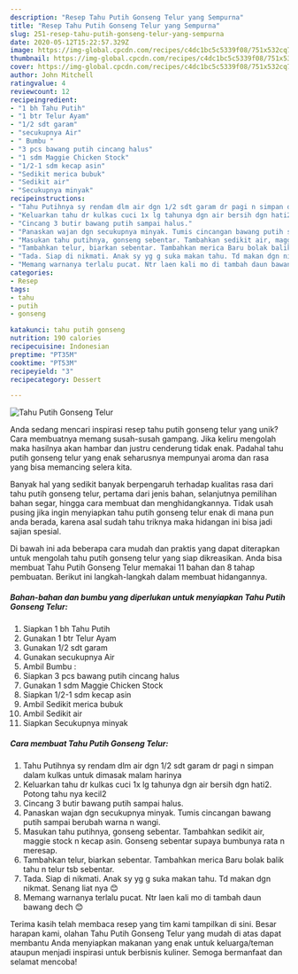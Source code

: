 ```yaml
---
description: "Resep Tahu Putih Gonseng Telur yang Sempurna"
title: "Resep Tahu Putih Gonseng Telur yang Sempurna"
slug: 251-resep-tahu-putih-gonseng-telur-yang-sempurna
date: 2020-05-12T15:22:57.329Z
image: https://img-global.cpcdn.com/recipes/c4dc1bc5c5339f08/751x532cq70/tahu-putih-gonseng-telur-foto-resep-utama.jpg
thumbnail: https://img-global.cpcdn.com/recipes/c4dc1bc5c5339f08/751x532cq70/tahu-putih-gonseng-telur-foto-resep-utama.jpg
cover: https://img-global.cpcdn.com/recipes/c4dc1bc5c5339f08/751x532cq70/tahu-putih-gonseng-telur-foto-resep-utama.jpg
author: John Mitchell
ratingvalue: 4
reviewcount: 12
recipeingredient:
- "1 bh Tahu Putih"
- "1 btr Telur Ayam"
- "1/2 sdt garam"
- "secukupnya Air"
- " Bumbu "
- "3 pcs bawang putih cincang halus"
- "1 sdm Maggie Chicken Stock"
- "1/2-1 sdm kecap asin"
- "Sedikit merica bubuk"
- "Sedikit air"
- "Secukupnya minyak"
recipeinstructions:
- "Tahu Putihnya sy rendam dlm air dgn 1/2 sdt garam dr pagi n simpan dalam kulkas untuk dimasak malam harinya"
- "Keluarkan tahu dr kulkas cuci 1x lg tahunya dgn air bersih dgn hati2. Potong tahu nya kecil2"
- "Cincang 3 butir bawang putih sampai halus."
- "Panaskan wajan dgn secukupnya minyak. Tumis cincangan bawang putih sampai berubah warna n wangi."
- "Masukan tahu putihnya, gonseng sebentar. Tambahkan sedikit air, maggie stock n kecap asin. Gonseng sebentar supaya bumbunya rata n meresap."
- "Tambahkan telur, biarkan sebentar. Tambahkan merica Baru bolak balik tahu n telur tsb sebentar."
- "Tada. Siap di nikmati. Anak sy yg g suka makan tahu. Td makan dgn nikmat. Senang liat nya 😊"
- "Memang warnanya terlalu pucat. Ntr laen kali mo di tambah daun bawang dech 😊"
categories:
- Resep
tags:
- tahu
- putih
- gonseng

katakunci: tahu putih gonseng 
nutrition: 190 calories
recipecuisine: Indonesian
preptime: "PT35M"
cooktime: "PT53M"
recipeyield: "3"
recipecategory: Dessert

---
```



![Tahu Putih Gonseng Telur](https://img-global.cpcdn.com/recipes/c4dc1bc5c5339f08/751x532cq70/tahu-putih-gonseng-telur-foto-resep-utama.jpg)

Anda sedang mencari inspirasi resep tahu putih gonseng telur yang unik? Cara membuatnya memang susah-susah gampang. Jika keliru mengolah maka hasilnya akan hambar dan justru cenderung tidak enak. Padahal tahu putih gonseng telur yang enak seharusnya mempunyai aroma dan rasa yang bisa memancing selera kita.

Banyak hal yang sedikit banyak berpengaruh terhadap kualitas rasa dari tahu putih gonseng telur, pertama dari jenis bahan, selanjutnya pemilihan bahan segar, hingga cara membuat dan menghidangkannya. Tidak usah pusing jika ingin menyiapkan tahu putih gonseng telur enak di mana pun anda berada, karena asal sudah tahu triknya maka hidangan ini bisa jadi sajian spesial.




Di bawah ini ada beberapa cara mudah dan praktis yang dapat diterapkan untuk mengolah tahu putih gonseng telur yang siap dikreasikan. Anda bisa membuat Tahu Putih Gonseng Telur memakai 11 bahan dan 8 tahap pembuatan. Berikut ini langkah-langkah dalam membuat hidangannya.

<!--inarticleads1-->

##### Bahan-bahan dan bumbu yang diperlukan untuk menyiapkan Tahu Putih Gonseng Telur:

1. Siapkan 1 bh Tahu Putih
1. Gunakan 1 btr Telur Ayam
1. Gunakan 1/2 sdt garam
1. Gunakan secukupnya Air
1. Ambil  Bumbu :
1. Siapkan 3 pcs bawang putih cincang halus
1. Gunakan 1 sdm Maggie Chicken Stock
1. Siapkan 1/2-1 sdm kecap asin
1. Ambil Sedikit merica bubuk
1. Ambil Sedikit air
1. Siapkan Secukupnya minyak




<!--inarticleads2-->

##### Cara membuat Tahu Putih Gonseng Telur:

1. Tahu Putihnya sy rendam dlm air dgn 1/2 sdt garam dr pagi n simpan dalam kulkas untuk dimasak malam harinya
1. Keluarkan tahu dr kulkas cuci 1x lg tahunya dgn air bersih dgn hati2. Potong tahu nya kecil2
1. Cincang 3 butir bawang putih sampai halus.
1. Panaskan wajan dgn secukupnya minyak. Tumis cincangan bawang putih sampai berubah warna n wangi.
1. Masukan tahu putihnya, gonseng sebentar. Tambahkan sedikit air, maggie stock n kecap asin. Gonseng sebentar supaya bumbunya rata n meresap.
1. Tambahkan telur, biarkan sebentar. Tambahkan merica Baru bolak balik tahu n telur tsb sebentar.
1. Tada. Siap di nikmati. Anak sy yg g suka makan tahu. Td makan dgn nikmat. Senang liat nya 😊
1. Memang warnanya terlalu pucat. Ntr laen kali mo di tambah daun bawang dech 😊




Terima kasih telah membaca resep yang tim kami tampilkan di sini. Besar harapan kami, olahan Tahu Putih Gonseng Telur yang mudah di atas dapat membantu Anda menyiapkan makanan yang enak untuk keluarga/teman ataupun menjadi inspirasi untuk berbisnis kuliner. Semoga bermanfaat dan selamat mencoba!
